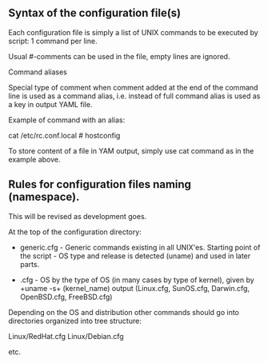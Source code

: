 
Syntax of the configuration file(s)
-----------------------------------

Each configuration file is simply a list of UNIX commands to be
executed by script: 1 command per line. 

Usual #-comments can be used in the file, empty lines are ignored.

Command aliases

Special type of comment when comment added at the end of the command
line is used as a command alias, i.e. instead of full command alias is
used as a key in output YAML file. 

Example of command with an alias:

cat /etc/rc.conf.local # hostconfig

To store content of a file in YAM output, simply use cat command as in
the example above.

Rules for configuration files naming (namespace).
-------------------------------------------------

This will be revised as development goes.

At the top of the configuration directory:

* generic.cfg - Generic commands existing in all UNIX'es. Starting
point of the script - OS type and release is detected (uname) and used
in later parts.

* <OS>.cfg - OS by the type of OS (in many cases by type of kernel), given
by +uname -s+ (kernel_name) output (Linux.cfg, SunOS.cfg, Darwin.cfg,
OpenBSD.cfg, FreeBSD.cfg)

Depending on the OS and distribution other commands should go into
directories organized into tree structure:

 Linux/RedHat.cfg
 Linux/Debian.cfg

etc.

